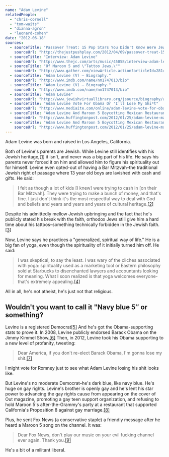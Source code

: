 ```yaml
---
name: "Adam Levine"
relatedPeople:
  - "chris-cornell"
  - "tom-waits"
  - "dianna-agron"
  - "leonard-cohen"
date: "2012-06-18"
sources:
  - sourceTitle: "Passover Treat: 15 Pop Stars You Didn't Know Were Jewish"
    sourceUrl: "http://thejustpushplay.com/2012/04/09/passover-treat-15-pop-stars-you-didnt-know-were-jewish/"
  - sourceTitle: "Interview: Adam Levine"
    sourceUrl: "http://www.thejc.com/arts/music/45058/interview-adam-levine"
  - sourceTitle: "Of Maroon 5 and \"Tattoo Jews.\""
    sourceUrl: "http://www.gather.com/viewArticle.action?articleId=281474977109922"
  - sourceTitle: "Adam Levine (V) – Biography."
    sourceUrl: "http://www.imdb.com/name/nm1747013/bio"
  - sourceTitle: "Adam Levine (V) – Biography."
    sourceUrl: "http://www.imdb.com/name/nm1747013/bio"
  - sourceTitle: "Adam Levine"
    sourceUrl: "http://www.jewishvirtuallibrary.org/jsource/biography/adam_levine.html"
  - sourceTitle: "Adam Levine Vote For Obama Or 'I'll Lose My Shi*t"
    sourceUrl: "http://www.mediaite.com/online/adam-levine-vote-for-obama-or-ill-lose-my-sht/"
  - sourceTitle: "Adam Levine And Maroon 5 Boycotting Mexican Restaurant For Anti-Gay Marriage Stance."
    sourceUrl: "http://www.huffingtonpost.com/2012/01/25/adam-levine-maroon-boycott-restaurant-gay-marriage_n_1232252.html"
  - sourceTitle: "Adam Levine And Maroon 5 Boycotting Mexican Restaurant For Anti-Gay Marriage Stance."
    sourceUrl: "http://www.huffingtonpost.com/2012/01/25/adam-levine-maroon-boycott-restaurant-gay-marriage_n_1232252.html"
---
```


Adam Levine was born and raised in Los Angeles, California.

Both of Levine's parents are Jewish. While Levine still identifies with his Jewish heritage,<a class="source-citation" href="http://thejustpushplay.com/2012/04/09/passover-treat-15-pop-stars-you-didnt-know-were-jewish/" title="Passover Treat: 15 Pop Stars You Didn&apos;t Know Were Jewish">[1]</a> it isn't, and never was a big part of his life. He says his parents never forced it on him and allowed him to figure his spirituality out for himself. Levine even opted-out of having a Bar Mitzvah–the traditional Jewish right of passage where 13 year old boys are lavished with cash and gifts. He said:

>I felt as though a lot of kids [I knew] were trying to cash in [on their Bar Mitzvah]. They were trying to make a bunch of money, and that's fine. I just don't think it's the most respectful way to deal with God and beliefs and years and years and years of cultural heritage.<a class="source-citation" href="http://www.thejc.com/arts/music/45058/interview-adam-levine" title="Interview: Adam Levine">[2]</a>

Despite his admittedly mellow Jewish upbringing and the fact that he's publicly stated his break with the faith, orthodox Jews still give him a hard time about his tattoos–something technically forbidden in the Jewish faith.<a class="source-citation" href="http://www.gather.com/viewArticle.action?articleId=281474977109922" title="Of Maroon 5 and &quot;Tattoo Jews.&quot;">[3]</a>

Now, Levine says he practices a "generalized, spiritual way of life." He is a big fan of yoga, even though the spirituality of it initially turned him off. He said:

>I was skeptical, to say the least. I was wary of the cliches associated with yoga: spirituality used as a marketing tool or Eastern philosophy sold at Starbucks to disenchanted lawyers and accountants looking for meaning. What I soon realized is that yoga welcomes everyone-that's extremely appealing.<a class="source-citation" href="http://www.imdb.com/name/nm1747013/bio" title="Adam Levine (V) – Biography.">[4]</a>

All in all, he's not atheist, he's just not that religious.


## Wouldn't you want to call it "Navy blue 5″ or something?

Levine is a registered Democrat<a class="source-citation" href="http://www.imdb.com/name/nm1747013/bio" title="Adam Levine (V) – Biography.">[5]</a> And he's got the Obama-supporting stats to prove it. In 2008, Levine publicly endorsed Barack Obama on the Jimmy Kimmel Show.<a class="source-citation" href="http://www.jewishvirtuallibrary.org/jsource/biography/adam_levine.html" title="Adam Levine">[6]</a> Then, in 2012, Levine took his Obama supporting to a new level of profanity, tweeting:

>Dear America, if you don't re-elect Barack Obama, I'm gonna lose my shit.<a class="source-citation" href="http://www.mediaite.com/online/adam-levine-vote-for-obama-or-ill-lose-my-sht/" title="Adam Levine Vote For Obama Or &apos;I&apos;ll Lose My Shi*t">[7]</a>

I might vote for Romney just to see what Adam Levine losing his shit looks like.

But Levine's no moderate Democrat–he's dark blue, like navy blue. He's huge on gay rights. Levine's brother is openly gay and he's lent his star power to advancing the gay rights cause from appearing on the cover of Out magazine, promoting a gay teen support organization, and refusing to hold Maroon 5's after-the-Grammy's party at a restaurant that supported California's Proposition 8 against gay marriage.<a class="source-citation" href="http://www.huffingtonpost.com/2012/01/25/adam-levine-maroon-boycott-restaurant-gay-marriage_n_1232252.html" title="Adam Levine And Maroon 5 Boycotting Mexican Restaurant For Anti-Gay Marriage Stance.">[8]</a>

Plus, he sent Fox News (a conservative staple) a friendly message after he heard a Maroon 5 song on the channel. It was:

>Dear Fox News, don't play our music on your evil fucking channel ever again. Thank you.<a class="source-citation" href="http://www.huffingtonpost.com/2012/01/25/adam-levine-maroon-boycott-restaurant-gay-marriage_n_1232252.html" title="Adam Levine And Maroon 5 Boycotting Mexican Restaurant For Anti-Gay Marriage Stance.">[9]</a>

He's a bit of a militant liberal.